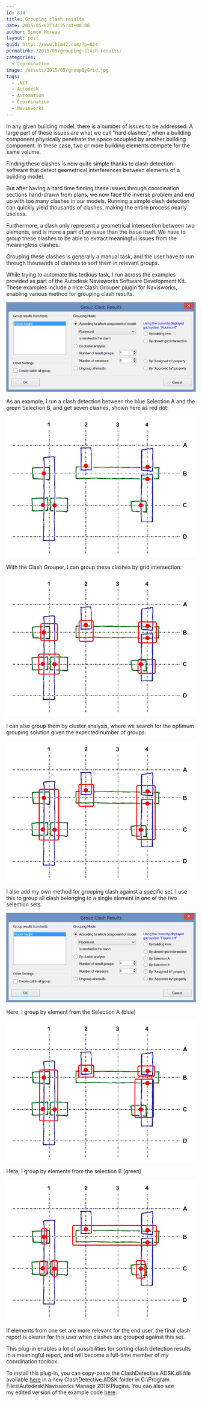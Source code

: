 ```yaml
---
id: 834
title: Grouping clash results
date: 2015-05-02T14:25:41+00:00
author: Simon Moreau
layout: post
guid: https://www.bim42.com/?p=834
permalink: /2015/05/grouping-clash-results/
categories:
  - Coordination
image: /assets/2015/05/groupByGrid.jpg
tags:
  - .NET
  - Autodesk
  - Automation
  - Coordination
  - Navisworks
---
```

In any given building model, there is a number of issues to be addressed. A large part of these issues are what we call "hard clashes", when a building component physically penetrate the space occupied by another building component. In these case, two or more building elements compete for the same volume.

Finding these clashes is now quite simple thanks to clash detection software that detect geometrical interferences between elements of a building model.

But after having a hard time finding these issues through coordination sections hand-drawn from plans, we now face the inverse problem and end up with too many clashes in our models. Running a simple clash detection can quickly yield thousands of clashes, making the entire process nearly useless.

Furthermore, a clash only represent a geometrical intersection between two elements, and is more a part of an issue than the issue itself. We have to group these clashes to be able to extract meaningful issues from the meaningless clashes.

Grouping these clashes is generally a manual task, and the user have to run through thousands of clashes to sort them in relevant groups.

While trying to automate this tedious task, I run across the examples provided as part of the Autodesk Navisworks Software Development Kit. These examples include a nice Clash Grouper plugin for Navisworks, enabling various method for grouping clash results.

![grouplashes](/assets/2015/05/grouplashes.jpg)

As an example, I run a clash detection between the blue Selection A and the green Selection B, and get seven clashes, shown here as red dot:

![Ungrouped](/assets/2015/05/Ungrouped.jpg)

With the Clash Grouper, I can group these clashes by grid intersection:

![groupByGrid](/assets/2015/05/groupByGrid.jpg)

I can also group them by cluster analysis, where we search for the optimum grouping solution given the expected number of groups:

![groupByCluster](/assets/2015/05/groupByCluster.jpg)

I also add my own method for grouping clash against a specific set. I use this to group all clash belonging to a single element in one of the two selection sets.

![grouplashesEdited](/assets/2015/05/grouplashesEdited.jpg)

Here, I group by element from the Selection A (blue)

![groupBySelectionA](/assets/2015/05/groupBySelectionA.jpg)

Here, I group by elements from the selection B (green)

![groupBySelectionB](/assets/2015/05/groupBySelectionB.jpg)

If elements from one set are more relevant for the end user, the final clash report is clearer for this user when clashes are grouped against this set.

This plug-in enables a lot of possibilities for sorting clash detection results in a meaningful report, and will become a full-time member of my coordination toolbox.

To install this plug-in, you can copy-paste the ClashDetective.ADSK.dll file available [here](https://bitbucket.org/simonmoreau/clashdetective/downloads) in a new ClashDetective.ADSK folder in C:\Program Files\Autodesk\Navisworks Manage 2016\Plugins. You can also see my edited version of the example code [here](https://bitbucket.org/simonmoreau/clashdetective).
